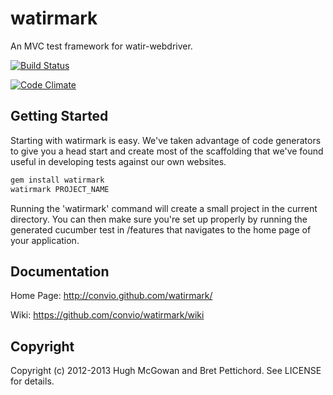 watirmark
=========

An MVC test framework for watir-webdriver. 

[![Build Status](https://secure.travis-ci.org/watirmark/watirmark.png)](http://travis-ci.org/convio/watirmark)

[![Code Climate](https://codeclimate.com/badge.png)](https://codeclimate.com/github/watirmark/watirmark)

Getting Started
---

Starting with watirmark is easy. We've taken advantage of code generators to give you a head start and create most of the scaffolding that we've found useful in developing tests against our own websites.

```bash
gem install watirmark
watirmark PROJECT_NAME
```

Running the 'watirmark' command will create a small project in the current directory. You can then make sure you're set up properly by running the generated cucumber test in /features that navigates to the home page of your application.

Documentation
---

Home Page: <a href="http://convio.github.com/watirmark/">http://convio.github.com/watirmark/</a>

Wiki: <a href="https://github.com/convio/watirmark/wiki">https://github.com/convio/watirmark/wiki</a>


Copyright
---
Copyright (c) 2012-2013 Hugh McGowan and Bret Pettichord. See LICENSE for details.



